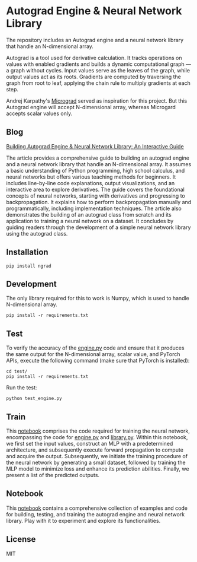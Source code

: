 # Autograd Engine & Neural Network Library

The repository includes an Autograd engine and a neural network library that handle an N-dimensional array.

Autograd is a tool used for derivative calculation. It tracks operations on values with enabled gradients and builds a dynamic computational graph — a graph without cycles. Input values serve as the leaves of the graph, while output values act as its roots. Gradients are computed by traversing the graph from root to leaf, applying the chain rule to multiply gradients at each step.

Andrej Karpathy's [Micrograd](https://github.com/karpathy/micrograd) served as inspiration for this project. But this Autograd engine will accept N-dimensional array, whereas Microgard accepts scalar values only.

## Blog

[Building Autograd Engine & Neural Network Library: An Interactive Guide](https://x0axz.github.io/blog/autograd.html)

The article provides a comprehensive guide to building an autograd engine and a neural network library that handle an N-dimensional array. It assumes a basic understanding of Python programming, high school calculus, and neural networks but offers various teaching methods for beginners. It includes line-by-line code explanations, output visualizations, and an interactive area to explore derivatives. The guide covers the foundational concepts of neural networks, starting with derivatives and progressing to backpropagation. It explains how to perform backpropagation manually and programmatically, including implementation techniques. The article also demonstrates the building of an autograd class from scratch and its application to training a neural network on a dataset. It concludes by guiding readers through the development of a simple neural network library using the autograd class.

## Installation

```
pip install ngrad
```

## Development

The only library required for this to work is Numpy, which is used to handle N-dimensional array.

```
pip install -r requirements.txt
```

## Test

To verify the accuracy of the [engine.py](https://github.com/x0axz/ngrad/blob/main/ngrad/engine.py) code and ensure that it produces the same output for the N-dimensional array, scalar value, and PyTorch APIs, execute the following command (make sure that PyTorch is installed):

```
cd test/
pip install -r requirements.txt
```

Run the test:

```
python test_engine.py
```

## Train

This [notebook](https://github.com/x0axz/ngrad/blob/main/notebook/Training_Neural_Network.ipynb) comprises the code required for training the neural network, encompassing the code for [engine.py](https://github.com/x0axz/ngrad/blob/main/ngrad/engine.py) and [library.py](https://github.com/x0axz/ngrad/blob/main/ngrad/library.py). Within this notebook, we first set the input values, construct an MLP with a predetermined architecture, and subsequently execute forward propagation to compute and acquire the output. Subsequently, we initiate the training procedure of the neural network by generating a small dataset, followed by training the MLP model to minimize loss and enhance its prediction abilities. Finally, we present a list of the predicted outputs.

## Notebook

This [notebook](https://github.com/x0axz/ngrad/blob/main/notebook/Autograd_Engine_&_NN_Library.ipynb) contains a comprehensive collection of examples and code for building, testing, and training the autograd engine and neural network library. Play with it to experiment and explore its functionalities.

## License

MIT
